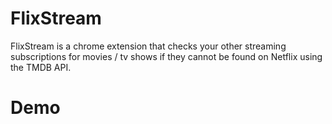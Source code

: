 # FlixStream
FlixStream is a chrome extension that checks your other streaming subscriptions for movies / tv shows if they cannot be found on Netflix using the TMDB API.

# Demo
